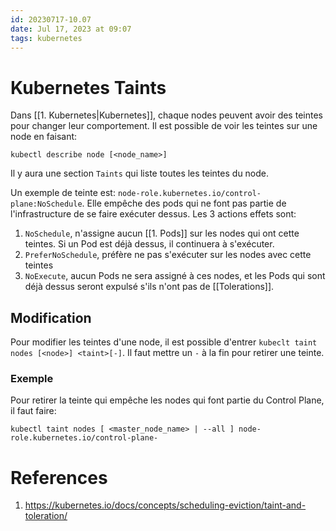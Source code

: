```yaml
---
id: 20230717-10.07
date: Jul 17, 2023 at 09:07
tags: kubernetes
---
```


# Kubernetes Taints

Dans [[1. Kubernetes|Kubernetes]], chaque nodes peuvent avoir des teintes pour changer leur comportement. Il est possible de voir les teintes sur une node en faisant:
```
kubectl describe node [<node_name>]
```

Il y aura une section `Taints` qui liste toutes les teintes du node.

Un exemple de teinte est: `node-role.kubernetes.io/control-plane:NoSchedule`. Elle empêche des pods qui ne font pas partie de l'infrastructure de se faire exécuter dessus. Les 3 actions effets sont:
1. `NoSchedule`, n'assigne aucun [[1. Pods]] sur les nodes qui ont cette teintes. Si un Pod est déjà dessus, il continuera à s'exécuter. 
2. `PreferNoSchedule`, préfère ne pas s'exécuter sur les nodes avec cette teintes
3. `NoExecute`, aucun Pods ne sera assigné à ces nodes, et les Pods qui sont déjà dessus seront expulsé s'ils n'ont pas de [[Tolerations]].

## Modification

Pour modifier les teintes d'une node, il est possible d'entrer `kubeclt taint nodes [<node>] <taint>[-]`. Il faut mettre un `-` à la fin pour retirer une teinte.

### Exemple

Pour retirer la teinte qui empêche les nodes qui font partie du Control Plane, il faut faire:
```
kubectl taint nodes [ <master_node_name> | --all ] node-role.kubernetes.io/control-plane-
```

# References
1. https://kubernetes.io/docs/concepts/scheduling-eviction/taint-and-toleration/